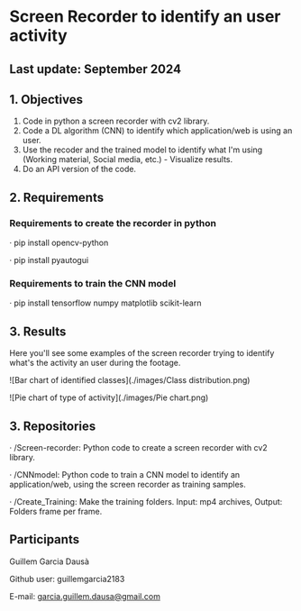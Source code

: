 # Screen Recorder to identify an user activity 
## Last update: September 2024

## 1. Objectives
1. Code in python a screen recorder with cv2 library.
2. Code a DL algorithm (CNN) to identify which application/web is using an user.
3. Use the recoder and the trained model to identify what I'm using (Working material, Social media, etc.) - Visualize results.
4. Do an API version of the code.

## 2. Requirements
### Requirements to create the recorder in python 
· pip install opencv-python

· pip install pyautogui

### Requirements to train the CNN model
· pip install tensorflow numpy matplotlib scikit-learn

## 3. Results
Here you'll see some examples of the screen recorder trying to identify what's the activity an user during the footage.

![Bar chart of identified classes](./images/Class distribution.png)

![Pie chart of type of activity](./images/Pie chart.png)

## 3. Repositories 
· /Screen-recorder: Python code to create a screen recorder with cv2 library.

· /CNNmodel: Python code to train a CNN model to identify an application/web, using the screen recorder as training samples.

· /Create_Training: Make the training folders. Input: mp4 archives, Output: Folders frame per frame. 


## Participants
Guillem Garcia Dausà 

Github user: guillemgarcia2183

E-mail: garcia.guillem.dausa@gmail.com

